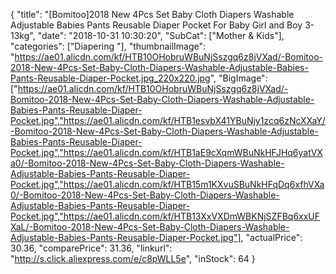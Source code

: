 {
	"title": "[Bomitoo]2018 New 4Pcs Set Baby Cloth Diapers Washable Adjustable Babies Pants Reusable Diaper Pocket For Baby Girl and Boy 3-13kg",
	"date": "2018-10-31 10:30:20",
	"SubCat": ["Mother & Kids"],
	"categories": ["Diapering "],
	"thumbnailImage": "https://ae01.alicdn.com/kf/HTB10OHobruWBuNjSszgq6z8jVXad/-Bomitoo-2018-New-4Pcs-Set-Baby-Cloth-Diapers-Washable-Adjustable-Babies-Pants-Reusable-Diaper-Pocket.jpg_220x220.jpg",
	"BigImage": ["https://ae01.alicdn.com/kf/HTB10OHobruWBuNjSszgq6z8jVXad/-Bomitoo-2018-New-4Pcs-Set-Baby-Cloth-Diapers-Washable-Adjustable-Babies-Pants-Reusable-Diaper-Pocket.jpg","https://ae01.alicdn.com/kf/HTB1esvbX41YBuNjy1zcq6zNcXXaY/-Bomitoo-2018-New-4Pcs-Set-Baby-Cloth-Diapers-Washable-Adjustable-Babies-Pants-Reusable-Diaper-Pocket.jpg","https://ae01.alicdn.com/kf/HTB1aE9cXqmWBuNkHFJHq6yatVXa0/-Bomitoo-2018-New-4Pcs-Set-Baby-Cloth-Diapers-Washable-Adjustable-Babies-Pants-Reusable-Diaper-Pocket.jpg","https://ae01.alicdn.com/kf/HTB15m1KXvuSBuNkHFqDq6xfhVXa0/-Bomitoo-2018-New-4Pcs-Set-Baby-Cloth-Diapers-Washable-Adjustable-Babies-Pants-Reusable-Diaper-Pocket.jpg","https://ae01.alicdn.com/kf/HTB13XxVXDmWBKNjSZFBq6xxUFXaL/-Bomitoo-2018-New-4Pcs-Set-Baby-Cloth-Diapers-Washable-Adjustable-Babies-Pants-Reusable-Diaper-Pocket.jpg"],
	"actualPrice": 30.36,
	"comparePrice": 31.36,
	"linkurl": "http://s.click.aliexpress.com/e/c8pWLL5e",
	"inStock": 64
}
